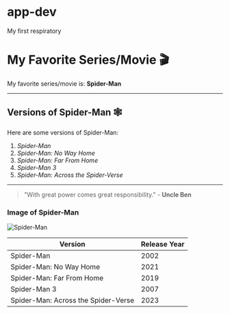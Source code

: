 # app-dev
My first respiratory
# My Favorite Series/Movie 🎬

My favorite series/movie is: **Spider-Man**

---

## Versions of Spider-Man 🕸️

Here are some versions of Spider-Man:

1. *Spider-Man*
2. *Spider-Man: No Way Home*
3. *Spider-Man: Far From Home*
4. *Spider-Man 3*
5. *Spider-Man: Across the Spider-Verse*

---

> "With great power comes great responsibility." - **Uncle Ben**

### Image of Spider-Man

![Spider-Man](https://example.com/spiderman-image.jpg)

| **Version**                       | **Release Year** |
|-----------------------------------|------------------|
| Spider-Man                        | 2002            |
| Spider-Man: No Way Home           | 2021            |
| Spider-Man: Far From Home         | 2019            |
| Spider-Man 3                      | 2007            |
| Spider-Man: Across the Spider-Verse | 2023          |

